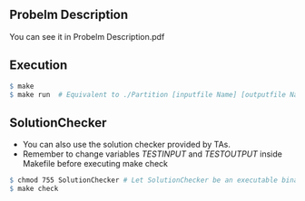 ## Probelm Description
You can see it in Probelm Description.pdf

## Execution

```makefile
$ make
$ make run  # Equivalent to ./Partition [inputfile Name] [outputfile Name]
```

## SolutionChecker
* You can also use the solution checker provided by TAs.
* Remember to change variables *TESTINPUT* and *TESTOUTPUT* inside Makefile before executing make check

```makefile
$ chmod 755 SolutionChecker # Let SolutionChecker be an executable binary file
$ make check
```